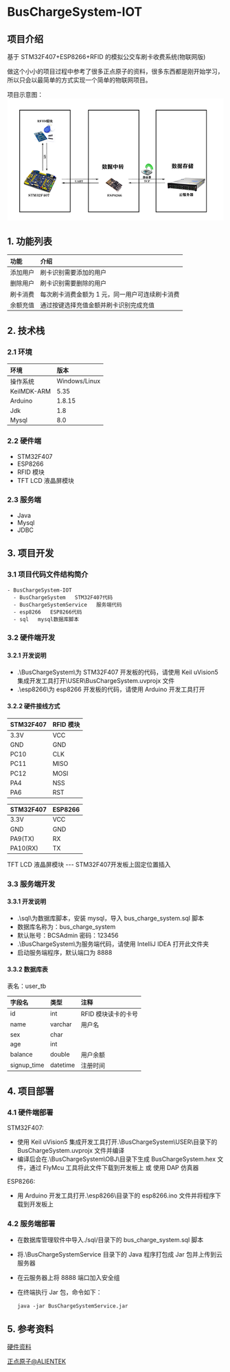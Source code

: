 # BusChargeSystem-IOT

## 项目介绍

基于 STM32F407+ESP8266+RFID 的模拟公交车刷卡收费系统(物联网版)

做这个小小的项目过程中参考了很多正点原子的资料，很多东西都是刚开始学习，所以只会以最简单的方式实现一个简单的物联网项目。

项目示意图：
![项目示意图](./image/signal_communication.jpg)

## 1. 功能列表

| 功能     | 介绍                                            |
| :------- | :----------------------------------------------- |
| 添加用户 | 刷卡识别需要添加的用户                          |
| 删除用户 | 刷卡识别需要删除的用户                          |
| 刷卡消费 | 每次刷卡消费金额为 1 元，同一用户可连续刷卡消费 |
| 余额充值 | 通过按键选择充值金额并刷卡识别完成充值          |

## 2. 技术栈

### 2.1 环境

| 环境        | 版本          |
| :----------- | :------------- |
| 操作系统    | Windows/Linux |
| KeilMDK-ARM | 5.35          |
| Arduino     | 1.8.15        |
| Jdk         | 1.8           |
| Mysql       | 8.0           |

### 2.2 硬件端

- STM32F407
- ESP8266
- RFID 模块
- TFT LCD 液晶屏模块

### 2.3 服务端

- Java
- Mysql
- JDBC

## 3. 项目开发

### 3.1 项目代码文件结构简介

```
- BusChargeSystem-IOT
  - BusChargeSystem   STM32F407代码
  - BusChargeSystemService   服务端代码
  - esp8266   ESP8266代码
  - sql   mysql数据库脚本
```

### 3.2 硬件端开发

#### 3.2.1 开发说明

- .\BusChargeSystem\为 STM32F407 开发板的代码，请使用 Keil uVision5 集成开发工具打开\USER\BusChargeSystem.uvprojx 文件
- .\esp8266\为 esp8266 开发板的代码，请使用 Arduino 开发工具打开

#### 3.2.2 硬件接线方式

| STM32F407 | RFID 模块 |
| -------- | --------- |
| 3.3V      | VCC       |
| GND       | GND       |
| PC10      | CLK       |
| PC11      | MISO      |
| PC12      | MOSI      |
| PA4       | NSS       |
| PA6       | RST       |

| STM32F407 | ESP8266 |
| -------- | ------- |
| 3.3V      | VCC     |
| GND       | GND     |
| PA9(TX)   | RX      |
| PA10(RX)  | TX      |

TFT LCD 液晶屏模块 --- STM32F407开发板上固定位置插入

### 3.3 服务端开发

#### 3.3.1 开发说明

- .\sql\为数据库脚本，安装 mysql，导入 bus_charge_system.sql 脚本
- 数据库名称为：bus_charge_system
- 默认账号：BCSAdmin 密码：123456
- .\BusChargeSystem\为服务端代码，请使用 IntelliJ IDEA 打开此文件夹
- 启动服务端程序，默认端口为 8888

#### 3.3.2 数据库表

表名：user_tb

| 字段名      | 类型     | 注释                |
| :---------- | :-------- | :------------------- |
| id          | int      | RFID 模块读卡的卡号 |
| name        | varchar  | 用户名              |
| sex         | char     |                     |
| age         | int      |                     |
| balance     | double   | 用户余额            |
| signup_time | datetime | 注册时间            |

## 4. 项目部署

### 4.1 硬件端部署

STM32F407:

- 使用 Keil uVision5 集成开发工具打开.\BusChargeSystem\USER\目录下的 BusChargeSystem.uvprojx 文件并编译
- 编译后会在.\BusChargeSystem\OBJ\目录下生成 BusChargeSystem.hex 文件，通过 FlyMcu 工具将此文件下载到开发板上 或 使用 DAP 仿真器

ESP8266:

- 用 Arduino 开发工具打开.\esp8266\目录下的 esp8266.ino 文件并将程序下载到开发板上

### 4.2 服务端部署

- 在数据库管理软件中导入./sql/目录下的 bus_charge_system.sql 脚本
- 将.\BusChargeSystemService 目录下的 Java 程序打包成 Jar 包并上传到云服务器
- 在云服务器上将 8888 端口加入安全组
- 在终端执行 Jar 包，命令如下：
  
  ```
  java -jar BusChargeSystemService.jar
  ```

## 5. 参考资料
[硬件资料](http://www.openedv.com/docs/boards/stm32/zdyz_stm32f407_explorer.html)

[正点原子@ALIENTEK](http://www.alientek.com/)